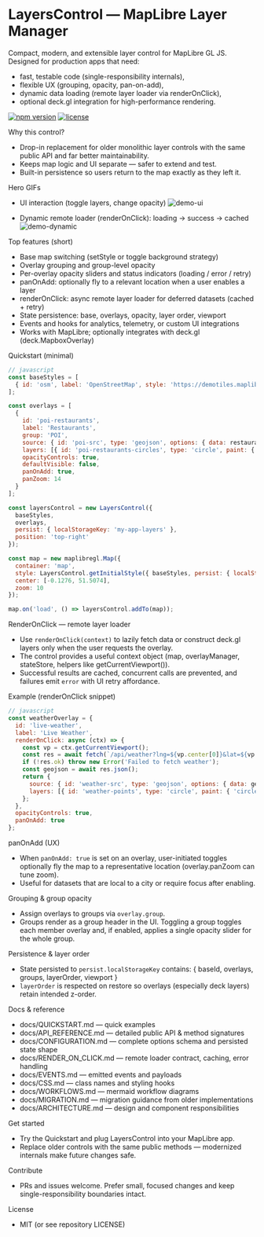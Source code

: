 # LayersControl — MapLibre Layer Manager

Compact, modern, and extensible layer control for MapLibre GL JS. Designed for production apps that need:
- fast, testable code (single-responsibility internals),
- flexible UX (grouping, opacity, pan-on-add),
- dynamic data loading (remote layer loader via renderOnClick),
- optional deck.gl integration for high-performance rendering.

[![npm version](https://img.shields.io/badge/npm-v1.0.0-blue)](#) [![license](https://img.shields.io/badge/license-MIT-lightgrey)](#)

Why this control?
- Drop-in replacement for older monolithic layer controls with the same public API and far better maintainability.
- Keeps map logic and UI separate — safer to extend and test.
- Built-in persistence so users return to the map exactly as they left it.

Hero GIFs
- UI interaction (toggle layers, change opacity)
  ![demo-ui](docs/gif-ui-placeholder.gif)

- Dynamic remote loader (renderOnClick): loading → success → cached
  ![demo-dynamic](docs/gif-dynamic-placeholder.gif)

Top features (short)
- Base map switching (setStyle or toggle background strategy)
- Overlay grouping and group-level opacity
- Per-overlay opacity sliders and status indicators (loading / error / retry)
- panOnAdd: optionally fly to a relevant location when a user enables a layer
- renderOnClick: async remote layer loader for deferred datasets (cached + retry)
- State persistence: base, overlays, opacity, layer order, viewport
- Events and hooks for analytics, telemetry, or custom UI integrations
- Works with MapLibre; optionally integrates with deck.gl (deck.MapboxOverlay)

Quickstart (minimal)
```javascript
// javascript
const baseStyles = [
  { id: 'osm', label: 'OpenStreetMap', style: 'https://demotiles.maplibre.org/style.json', strategy: 'setStyle' }
];

const overlays = [
  {
    id: 'poi-restaurants',
    label: 'Restaurants',
    group: 'POI',
    source: { id: 'poi-src', type: 'geojson', options: { data: restaurantsGeojson } },
    layers: [{ id: 'poi-restaurants-circles', type: 'circle', paint: { 'circle-color': '#ff6600', 'circle-radius': 6 } }],
    opacityControls: true,
    defaultVisible: false,
    panOnAdd: true,
    panZoom: 14
  }
];

const layersControl = new LayersControl({
  baseStyles,
  overlays,
  persist: { localStorageKey: 'my-app-layers' },
  position: 'top-right'
});

const map = new maplibregl.Map({
  container: 'map',
  style: LayersControl.getInitialStyle({ baseStyles, persist: { localStorageKey: 'my-app-layers' } }) || baseStyles[0].style,
  center: [-0.1276, 51.5074],
  zoom: 10
});

map.on('load', () => layersControl.addTo(map));
```

RenderOnClick — remote layer loader
- Use `renderOnClick(context)` to lazily fetch data or construct deck.gl layers only when the user requests the overlay.
- The control provides a useful context object (map, overlayManager, stateStore, helpers like getCurrentViewport()).
- Successful results are cached, concurrent calls are prevented, and failures emit `error` with UI retry affordance.

Example (renderOnClick snippet)
```javascript
// javascript
const weatherOverlay = {
  id: 'live-weather',
  label: 'Live Weather',
  renderOnClick: async (ctx) => {
    const vp = ctx.getCurrentViewport();
    const res = await fetch(`/api/weather?lng=${vp.center[0]}&lat=${vp.center[1]}&z=${Math.round(vp.zoom)}`);
    if (!res.ok) throw new Error('Failed to fetch weather');
    const geojson = await res.json();
    return {
      source: { id: 'weather-src', type: 'geojson', options: { data: geojson } },
      layers: [{ id: 'weather-points', type: 'circle', paint: { 'circle-color': '#007cba' } }]
    };
  },
  opacityControls: true,
  panOnAdd: true
};
```

panOnAdd (UX)
- When `panOnAdd: true` is set on an overlay, user-initiated toggles optionally fly the map to a representative location (overlay.panZoom can tune zoom).
- Useful for datasets that are local to a city or require focus after enabling.

Grouping & group opacity
- Assign overlays to groups via `overlay.group`.
- Groups render as a group header in the UI. Toggling a group toggles each member overlay and, if enabled, applies a single opacity slider for the whole group.

Persistence & layer order
- State persisted to `persist.localStorageKey` contains:
  { baseId, overlays, groups, layerOrder, viewport }
- `layerOrder` is respected on restore so overlays (especially deck layers) retain intended z-order.

Docs & reference
- docs/QUICKSTART.md — quick examples
- docs/API_REFERENCE.md — detailed public API & method signatures
- docs/CONFIGURATION.md — complete options schema and persisted state shape
- docs/RENDER_ON_CLICK.md — remote loader contract, caching, error handling
- docs/EVENTS.md — emitted events and payloads
- docs/CSS.md — class names and styling hooks
- docs/WORKFLOWS.md — mermaid workflow diagrams
- docs/MIGRATION.md — migration guidance from older implementations
- docs/ARCHITECTURE.md — design and component responsibilities

Get started
- Try the Quickstart and plug LayersControl into your MapLibre app.
- Replace older controls with the same public methods — modernized internals make future changes safe.

Contribute
- PRs and issues welcome. Prefer small, focused changes and keep single-responsibility boundaries intact.

License
- MIT (or see repository LICENSE)
